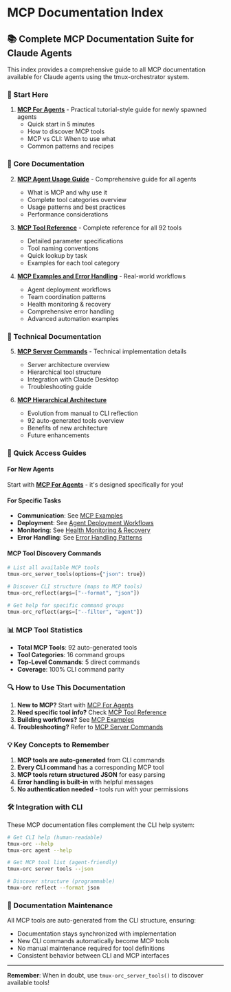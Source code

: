 # MCP Documentation Index

## 📚 Complete MCP Documentation Suite for Claude Agents

This index provides a comprehensive guide to all MCP documentation available for Claude agents using the tmux-orchestrator system.

### 🚀 Start Here
1. **[MCP For Agents](./MCP_FOR_AGENTS.md)** - Practical tutorial-style guide for newly spawned agents
   - Quick start in 5 minutes
   - How to discover MCP tools
   - MCP vs CLI: When to use what
   - Common patterns and recipes

### 📖 Core Documentation

2. **[MCP Agent Usage Guide](./MCP_AGENT_USAGE_GUIDE.md)** - Comprehensive guide for all agents
   - What is MCP and why use it
   - Complete tool categories overview
   - Usage patterns and best practices
   - Performance considerations

3. **[MCP Tool Reference](./MCP_TOOL_REFERENCE.md)** - Complete reference for all 92 tools
   - Detailed parameter specifications
   - Tool naming conventions
   - Quick lookup by task
   - Examples for each tool category

4. **[MCP Examples and Error Handling](./MCP_EXAMPLES_AND_ERROR_HANDLING.md)** - Real-world workflows
   - Agent deployment workflows
   - Team coordination patterns
   - Health monitoring & recovery
   - Comprehensive error handling
   - Advanced automation examples

### 🔧 Technical Documentation

5. **[MCP Server Commands](./MCP_SERVER_COMMANDS.md)** - Technical implementation details
   - Server architecture overview
   - Hierarchical tool structure
   - Integration with Claude Desktop
   - Troubleshooting guide

6. **[MCP Hierarchical Architecture](./architecture/MCP_HIERARCHICAL_ARCHITECTURE_DOCUMENTATION.md)**
   - Evolution from manual to CLI reflection
   - 92 auto-generated tools overview
   - Benefits of new architecture
   - Future enhancements

### 🎯 Quick Access Guides

#### For New Agents
Start with **[MCP For Agents](./MCP_FOR_AGENTS.md)** - it's designed specifically for you!

#### For Specific Tasks
- **Communication**: See [MCP Examples](./MCP_EXAMPLES_AND_ERROR_HANDLING.md#communication-workflows)
- **Deployment**: See [Agent Deployment Workflows](./MCP_EXAMPLES_AND_ERROR_HANDLING.md#agent-deployment-workflows)
- **Monitoring**: See [Health Monitoring & Recovery](./MCP_EXAMPLES_AND_ERROR_HANDLING.md#health-monitoring--recovery)
- **Error Handling**: See [Error Handling Patterns](./MCP_EXAMPLES_AND_ERROR_HANDLING.md#error-handling-patterns)

#### MCP Tool Discovery Commands
```python
# List all available MCP tools
tmux-orc_server_tools(options={"json": true})

# Discover CLI structure (maps to MCP tools)
tmux-orc_reflect(args=["--format", "json"])

# Get help for specific command groups
tmux-orc_reflect(args=["--filter", "agent"])
```

### 📊 MCP Tool Statistics
- **Total MCP Tools**: 92 auto-generated tools
- **Tool Categories**: 16 command groups
- **Top-Level Commands**: 5 direct commands
- **Coverage**: 100% CLI command parity

### 🔍 How to Use This Documentation

1. **New to MCP?** Start with [MCP For Agents](./MCP_FOR_AGENTS.md)
2. **Need specific tool info?** Check [MCP Tool Reference](./MCP_TOOL_REFERENCE.md)
3. **Building workflows?** See [MCP Examples](./MCP_EXAMPLES_AND_ERROR_HANDLING.md)
4. **Troubleshooting?** Refer to [MCP Server Commands](./MCP_SERVER_COMMANDS.md#troubleshooting)

### 💡 Key Concepts to Remember

1. **MCP tools are auto-generated** from CLI commands
2. **Every CLI command** has a corresponding MCP tool
3. **MCP tools return structured JSON** for easy parsing
4. **Error handling is built-in** with helpful messages
5. **No authentication needed** - tools run with your permissions

### 🛠️ Integration with CLI

These MCP documentation files complement the CLI help system:

```bash
# Get CLI help (human-readable)
tmux-orc --help
tmux-orc agent --help

# Get MCP tool list (agent-friendly)
tmux-orc server tools --json

# Discover structure (programmable)
tmux-orc reflect --format json
```

### 📝 Documentation Maintenance

All MCP tools are auto-generated from the CLI structure, ensuring:
- Documentation stays synchronized with implementation
- New CLI commands automatically become MCP tools
- No manual maintenance required for tool definitions
- Consistent behavior between CLI and MCP interfaces

---

**Remember**: When in doubt, use `tmux-orc_server_tools()` to discover available tools!

